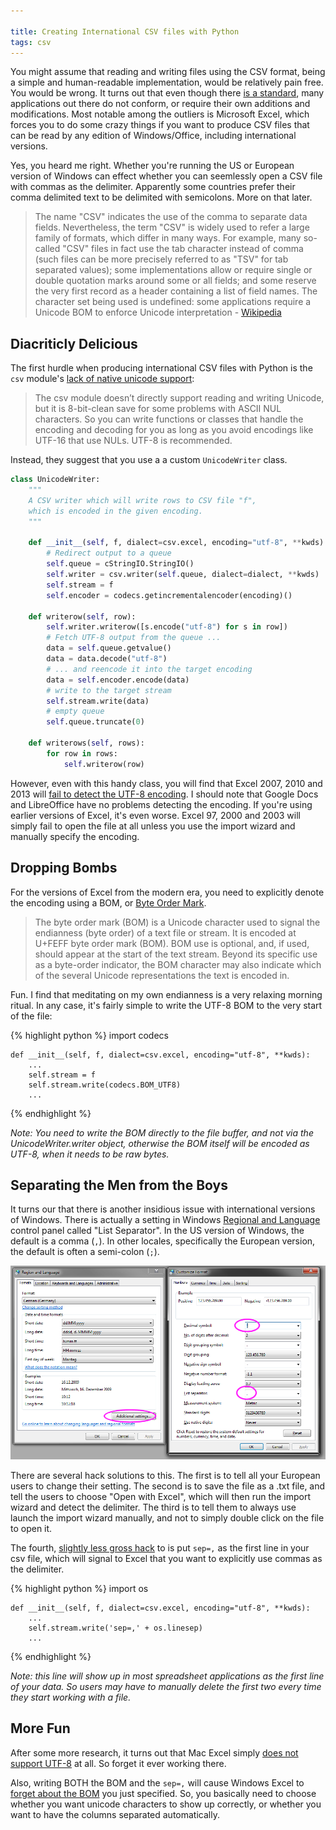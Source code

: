 ```yaml
---

title: Creating International CSV files with Python
tags: csv
---
```


You might assume that reading and writing files using the CSV format, being a simple and human-readable implementation,
would be relatively pain free. You would be wrong. It turns out that even though there
[is a standard](http://tools.ietf.org/html/rfc4180), many applications out there do not conform, or require their own
additions and modifications. Most notable among the outliers is Microsoft Excel, which forces you to do some crazy things
if you want to produce CSV files that can be read by any edition of Windows/Office, including international versions.

Yes, you heard me right. Whether you're running the US or European version of Windows can effect whether you can
seemlessly open a CSV file with commas as the delimiter. Apparently some countries prefer their comma delimited text
to be delimited with semicolons. More on that later.

> The name "CSV" indicates the use of the comma to separate data fields. Nevertheless, the term "CSV" is widely used
to refer a large family of formats, which differ in many ways. For example, many so-called "CSV" files in fact use
the tab character instead of comma (such files can be more precisely referred to as "TSV" for tab separated values);
some implementations allow or require single or double quotation marks around some or all fields; and some reserve
the very first record as a header containing a list of field names. The character set being used is undefined:
some applications require a Unicode BOM to enforce Unicode interpretation - [Wikipedia](http://en.wikipedia.org/wiki/Comma-separated_values#Lack_of_a_standard)


## Diacriticly Delicious

The first hurdle when producing international CSV files with Python is the `csv` module's
[lack of native unicode support](https://docs.python.org/2/library/csv.html):

>The csv module doesn’t directly support reading and writing Unicode, but it is 8-bit-clean save for some problems
with ASCII NUL characters. So you can write functions or classes that handle the encoding and decoding for you as
long as you avoid encodings like UTF-16 that use NULs. UTF-8 is recommended.

Instead, they suggest that you use a a custom `UnicodeWriter` class.

```python
class UnicodeWriter:
    """
    A CSV writer which will write rows to CSV file "f",
    which is encoded in the given encoding.
    """

    def __init__(self, f, dialect=csv.excel, encoding="utf-8", **kwds):
        # Redirect output to a queue
        self.queue = cStringIO.StringIO()
        self.writer = csv.writer(self.queue, dialect=dialect, **kwds)
        self.stream = f
        self.encoder = codecs.getincrementalencoder(encoding)()

    def writerow(self, row):
        self.writer.writerow([s.encode("utf-8") for s in row])
        # Fetch UTF-8 output from the queue ...
        data = self.queue.getvalue()
        data = data.decode("utf-8")
        # ... and reencode it into the target encoding
        data = self.encoder.encode(data)
        # write to the target stream
        self.stream.write(data)
        # empty queue
        self.queue.truncate(0)

    def writerows(self, rows):
        for row in rows:
            self.writerow(row)
```

However, even with this handy class, you will find that Excel 2007, 2010 and 2013 will
[fail to detect the UTF-8 encoding](http://stackoverflow.com/questions/155097/microsoft-excel-mangles-diacritics-in-csv-files#answer-155176).
I should note that Google Docs and LibreOffice have no problems detecting the encoding. If you're using earlier versions
of Excel, it's even worse. Excel 97, 2000 and 2003 will simply fail to open the file at all unless you use the import
wizard and manually specify the encoding.

## Dropping Bombs

For the versions of Excel from the modern era, you need to explicitly denote the encoding using a BOM, or
[Byte Order Mark](http://en.wikipedia.org/wiki/Byte_order_mark).

>The byte order mark (BOM) is a Unicode character used to signal the endianness (byte order) of a text file or stream.
It is encoded at U+FEFF byte order mark (BOM). BOM use is optional, and, if used, should appear at the start of the
text stream. Beyond its specific use as a byte-order indicator, the BOM character may also indicate which of the
several Unicode representations the text is encoded in.

Fun. I find that meditating on my own endianness is a very relaxing morning ritual. In any case, it's fairly simple to
write the UTF-8 BOM to the very start of the file:

{% highlight python %}
    import codecs


    def __init__(self, f, dialect=csv.excel, encoding="utf-8", **kwds):
        ...
        self.stream = f
        self.stream.write(codecs.BOM_UTF8)
        ...
{% endhighlight %}

*Note: You need to write the BOM directly to the file buffer, and not via the UnicodeWriter.writer object, otherwise
the BOM itself will be encoded as UTF-8, when it needs to be raw bytes.*


## Separating the Men from the Boys

It turns our that there is another insidious issue with international versions of Windows. There is actually a setting
in Windows [Regional and Language](http://hotware.wordpress.com/2009/12/16/trouble-with-opening-csv-files-with-excel-the-comma-and-semicolon-issue-in-excel-due-to-regional-settings-for-europe/)
control panel called "List Separator". In the US version of Windows, the default is a comma (`,`). In other locales,
specifically the European version, the default is often a semi-colon (`;`).

![regional settings](/images/regional.png)

There are several hack solutions to this. The first is to tell all your European users to change their setting. The second
is to save the file as a .txt file, and tell the users to choose "Open with Excel", which will then run the import wizard
and detect the delimiter. The third is to tell them to always use launch the import wizard manually, and not to simply
double click on the file to open it.

The fourth, [slightly less gross hack](http://superuser.com/questions/180964/how-to-open-semicolon-delimited-csv-files-in-us-version-of-excel#answer-420025)
to is put `sep=,` as the first line in your csv file, which will signal to Excel that you want to explicitly use commas as
the delimiter.

{% highlight python %}
    import os


    def __init__(self, f, dialect=csv.excel, encoding="utf-8", **kwds):
        ...
        self.stream.write('sep=,' + os.linesep)
        ...
{% endhighlight %}

*Note: this line will show up in most spreadsheet applications as the first line of your data. So users may have to
manually delete the first two every time they start working with a file.*


## More Fun

After some more research, it turns out that Mac Excel simply [does not support UTF-8](http://answers.microsoft.com/en-us/mac/forum/macoffice2011-macexcel/mac-excel-converts-utf-8-characters-to-underlines/7c4cdaa7-bfa3-41a2-8482-554ae235227b?msgId=c8295574-a053-48a6-b419-51523ce2a247)
at all. So forget it ever working there.

Also, writing BOTH the BOM and the `sep=,` will cause Windows Excel to [forget about the BOM](http://stackoverflow.com/questions/20395699/sep-statement-breaks-utf8-bom-in-csv-file-which-is-generated-by-xsl#answer-23513342)
you just specified. So, you basically need to choose whether you want unicode characters to show up correctly, or
whether you want to have the columns separated automatically.

